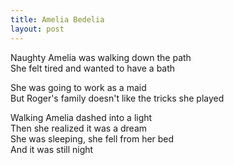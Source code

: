 ```yaml
---
title: Amelia Bedelia
layout: post
---
```


Naughty Amelia was walking down the path  
She felt tired and wanted to have a bath

She was going to work as a maid  
But Roger's family doesn't like the tricks she played

Walking Amelia dashed into a light  
Then she realized it was a dream  
She was sleeping, she fell from her bed  
And it was still night
